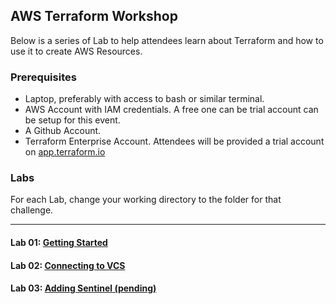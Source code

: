 ## AWS Terraform Workshop

Below is a series of Lab to help attendees learn about Terraform and how to use it to create AWS Resources.

### Prerequisites

- Laptop, preferably with access to bash or similar terminal.
- AWS Account with IAM credentials. A free one can be trial account can be setup for this event.
- A Github Account.
- Terraform Enterprise Account. Attendees will be provided a trial account on [app.terraform.io](https://app.terraform.io)

### Labs

For each Lab, change your working directory to the folder for that challenge.

---
#### Lab 01: [Getting Started](lab01/README.md)
#### Lab 02: [Connecting to VCS](lab02/README.md)
#### Lab 03: [Adding Sentinel (pending)](lab03/README.md)

